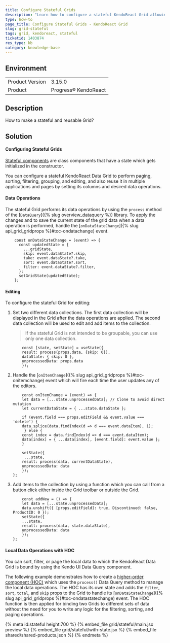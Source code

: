 ```yaml
---
title: Configure Stateful Grids
description: "Learn how to configure a stateful KendoReact Grid allowing you to perform paging, sorting, filtering, grouping, and editing, and to reuse it across apps."
type: how-to
page_title: Configure Stateful Grids - KendoReact Grid
slug: grid-stateful
tags: grid, kendoreact, stateful
ticketid: 1403874
res_type: kb
category: knowledge-base
---
```


## Environment

<table>
	<tbody>
		<tr>
			<td>Product Version</td>
			<td>3.15.0</td>
		</tr>
		<tr>
			<td>Product</td>
			<td>Progress® KendoReact</td>
		</tr>
	</tbody>
</table>


## Description

How to make a stateful and reusable Grid?

## Solution

#### Configuring Stateful Grids

[Stateful components](https://code.tutsplus.com/tutorials/stateful-vs-stateless-functional-components-in-react--cms-29541) are class components that have a state which gets initialized in the constructor.

You can configure a stateful KendoReact Data Grid to perform paging, sorting, filtering, grouping, and editing, and also reuse it in multiple applications and pages by setting its columns and desired data operations.

#### Data Operations

The stateful Grid performs its data operations by using the `process` method of the [`DataQuery`]({% slug overview_dataquery %}) library. To apply the changes and to save the current state of the grid data when a data operation is performed, handle the [`onDataStateChange`]({% slug api_grid_gridprops %}#toc-ondatachange) event.

```jsx-no-run
    const onDataStateChange = (event) => {
      const updatedState = {
        ...gridState,
        skip: event.dataState?.skip,
        take: event.dataState?.take,
        sort: event.dataState?.sort,
        filter: event.dataState?.filter,
      };
      setGridState(updatedState);
    };
```

#### Editing

To configure the stateful Grid for editing:

1. Set two different data collections. The first data collection will be displayed in the Grid after the data operations are applied. The second data collection will be used to edit and add items to the collection.

    > If the stateful Grid is not intended to be groupable, you can use only one data collection.

    ```jsx-no-run
        const [state, setState] = useState({
        result: process(props.data, {skip: 0}),
        dataState: { skip: 0 },
        unprocessedData: props.data
        });
    ```

1. Handle the [`onItemChange`]({% slug api_grid_gridprops %}#toc-onitemchange) event which will fire each time the user updates any of the editors.

    ```jsx-no-run
        const onItemChange = (event) => {
        let data = [...state.unprocessedData]; // Clone to avoid direct mutation
        let currentDataState = { ...state.dataState };

        if (event.field === props.editField && event.value === 'delete') {
        data.splice(data.findIndex(d => d === event.dataItem), 1);
         } else {
        const index = data.findIndex(d => d === event.dataItem);
        data[index] = { ...data[index], [event.field]: event.value };
        }
        
        setState({
         ...state,
        result: process(data, currentDataState),
        unprocessedData: data
        });
    };
    ```

1. Add items to the collection by using a function which you can call from a button click either inside the Grid toolbar or outside the Grid.

    ```jsx-no-run
        const addNew = () => {
        let data = [...state.unprocessedData];
        data.unshift({ [props.editField]: true, Discontinued: false, ProductID: 0 });
        setState({
        ...state,
        result: process(data, state.dataState),
        unprocessedData: data
        });
    };
    ```

#### Local Data Operations with HOC

You can sort, filter, or page the local data to which the KendoReact Data Grid is bound by using the Kendo UI Data Query component.

The following example demonstrates how to create a [higher-order component (HOC)](https://reactjs.org/docs/higher-order-components.html) which uses the `process()` Data Query method to manage the local data operations. The HOC has its own state and adds the `filter`, `sort`, `total`, and `skip` props to the Grid to handle its [`onDataStateChange`]({% slug api_grid_gridprops %}#toc-ondatastatechange) event. The HOC function is then applied for binding two Grids to different sets of data without the need for you to write any logic for the filtering, sorting, and paging operations.

{% meta id:stateful height:700 %}
{% embed_file grid/stateful/main.jsx preview %}
{% embed_file grid/stateful/with-state.jsx %}
{% embed_file shared/shared-products.json %}
{% endmeta %}
